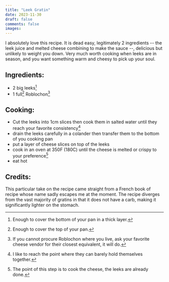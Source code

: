 ```yaml
---
title: "Leek Gratin"
date: 2023-11-30
draft: false
comments: false
images:
---
```


I absolutely love this recipe. It is dead easy, legitimately 2 ingredients -- the leek juice and melted cheese combining to make the sauce --, delicious but unlikely to weight you down.
Very much worth cooking when leeks are in season, and you want something warm and cheesy to pick up your soul.

## Ingredients:

* 2 big leeks[^leek]
* 1 full[^full] Roblochon[^rob]

[^leek]: Enough to cover the bottom of your pan in a thick layer.

[^full]: Enough to cover the top of your pan.

[^rob]: If you cannot procure Roblochon where you live, ask your favorite cheese vendor for their closest equivalent, it will do.

## Cooking:

* Cut the leeks into 1cm slices then cook them in salted water until they reach your favorite consistency[^consistency]
* drain the leeks carefully in a colander then transfer them to the bottom of you cooking pan
* put a layer of cheese slices on top of the leeks
* cook in an oven at 350F (180C) until the cheese is melted or crispy to your preference[^cook]
* eat hot

[^consistency]: I like to reach the point where they can barely hold themselves together.

[^cook]: The point of this step is to cook the cheese, the leeks are already done.

## Credits:

This particular take on the recipe came straight from a French book of recipe whose name sadly escapes me at the moment.
The recipe diverges from the vast majority of gratins in that it does not have a carb, making it significantly lighter on the stomach.
